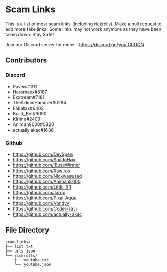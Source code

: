 # Scam Links
This is a list of most scam links (including rickrolls). Make a pull request to add more fake links. Some links may not work anymore as they have been taken down.  Stay Safe!

Join our Discord server for more... 
https://discord.gg/yputCttUQN

## Contributors
### Discord
 - Raven#1311
 - Heromaex#8187
 - Exxtream#7181
 - TheAdminHammer#0284
 - Fabatax#6403
 - Build_Bot#9090
 - Kirima#2409
 - Animan8000#0820
 - actually akac#1686
### Github
 - https://github.com/DevSpen
 - https://github.com/ShadoHax
 - https://github.com/iBuseWinner
 - https://github.com/Rawiros
 - https://github.com/Nickwasused
 - https://github.com/Animan8000
 - https://github.com/Little-RR
 - https://github.com/Jarrio
 - https://github.com/Pixal-Aqua
 - https://github.com/Vondyy
 - https://github.com/Coder-Tavi
 - https://github.com/actually-akac
## File Directory

```
scam-links/
├── list.txt
├── urls.json
└── rickrolls/
    ├── youtube.txt
    └── youtube.json
```
